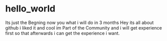 # hello_world
Its just the Begning now you what i will do in 3 months
Hey its all about github i liked it and cool im Part of the Community and i will get experience first so that afterwards i can get the experience i want.
